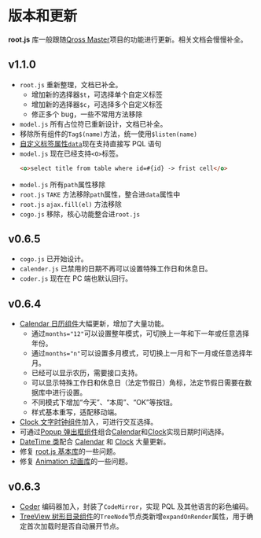 # 版本和更新

**root.js** 库一般跟随[Qross Master](/master/overview.md)项目的功能进行更新。相关文档会慢慢补全。

## v1.1.0

* `root.js` 重新整理，文档已补全。
    + 增加新的选择器`$t`，可选择单个自定义标签
    + 增加新的选择器`$c`，可选择多个自定义标签
    + 修正多个 bug，一些不常用方法移除
* `model.js` 所有占位符已重新设计，文档已补全。
* 移除所有组件的`Tag$(name)`方法，统一使用`$listen(name)`
* [自定义标签属性`data`](/root.js/data.md)现在支持直接写 PQL 语句
* `model.js` 现在已经支持`<O>`标签。
    ```html
    <o>select title from table where id=#{id} -> frist cell</o>
    ```
* `model.js` 所有`path`属性移除
* `root.js` `TAKE` 方法移除`path`属性，整合进`data`属性中
* `root.js` `ajax.fill(el)` 方法移除
* `cogo.js` 移除，核心功能整合进`root.js`

## v0.6.5

* `cogo.js` 已开始设计。
* `calender.js` 已禁用的日期不再可以设置特殊工作日和休息日。
* `coder.js` 现在在 PC 端也默认回行。

## v0.6.4

* [Calendar 日历组件](/root.js/calendar.md)大幅更新，增加了大量功能。
    * 通过`months="12"`可以设置整年模式，可切换上一年和下一年或任意选择年份。
    * 通过`months="n"`可以设置多月模式，可切换上一月和下一月或任意选择年月。
    * 已经可以显示农历，需要接口支持。
    * 可以显示特殊工作日和休息日（法定节假日）角标，法定节假日需要在数据库中进行设置。
    * 不同模式下增加“今天”、“本周”、“OK”等按钮。
    * 样式基本重写，适配移动端。
* [Clock 文字时钟组件](/root.js/clock.md)加入，可进行交互选择。
* 可通过[Popup 弹出框组件](/root.js/popup.md)组合[Calendar](/root.js/calendar.md)和[Clock](/root.js/clock.md)实现日期时间选择。
* [DateTime 类](/root.js/datetime.md)配合 [Calendar](/root.js/calendar.md) 和 [Clock](/root.js/clock.md) 大量更新。
* 修复 [root.js 基本库](/root.js/root.md)的一些问题。
* 修复 [Animation 动画库](/root.js/animation.md)的一些问题。

## v0.6.3

* [Coder](/root.js/coder.md) 编码器加入，封装了`CodeMirror`，实现 PQL 及其他语言的彩色编码。
* [TreeView 树形目录组件](/root.js/treeview.md)的`TreeNode`节点类新增`expandOnRender`属性，用于确定首次加载时是否自动展开节点。